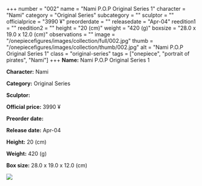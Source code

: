 +++
number = "002"
name = "Nami P.O.P Original Series 1"
character = "Nami"
category = "Original Series"
subcategory = ""
sculptor = ""
officialprice = "3990 ¥"
preorderdate = ""
releasedate = "Apr-04"
reedition1 = ""
reedition2 = ""
height = "20 (cm)"
weight = "420 (g)"
boxsize = "28.0 x 19.0 x 12.0 (cm)"
observations = ""
image = "/onepiecefigures/images/collection/full/002.jpg"
thumb = "/onepiecefigures/images/collection/thumb/002.jpg"
alt = "Nami P.O.P Original Series 1"
class = "original-series"
tags = ["onepiece", "portrait of pirates",  "Nami"]
+++
**Name:** Nami P.O.P Original Series 1

**Character:** Nami

**Category:** Original Series 

**Sculptor:** 

**Official price:** 3990 ¥

**Preorder date:** 

**Release date:** Apr-04

**Height:** 20 (cm)

**Weight:** 420 (g)

**Box size:** 28.0 x 19.0 x 12.0 (cm)

<img src="/onepiecefigures/images/collection/thumb/002.jpg">